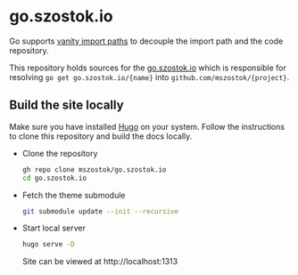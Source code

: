 # go.szostok.io

Go supports [vanity import paths](https://pkg.go.dev/cmd/go#hdr-Remote_import_paths) to decouple the import path and the code repository.

This repository holds sources for the [go.szostok.io](https://go.szostok.io) which is responsible for resolving `go get go.szostok.io/{name}` into `github.com/mszostok/{project}`.

## Build the site locally

Make sure you have installed [Hugo](https://gohugo.io) on your system. Follow the instructions to clone this repository and build the docs locally.

- Clone the repository

	```sh
	gh repo clone mszostok/go.szostok.io
	cd go.szostok.io
	```

- Fetch the theme submodule

	```sh
	git submodule update --init --recursive
	```

- Start local server

	```sh
	hugo serve -D
	```
	Site can be viewed at http://localhost:1313
